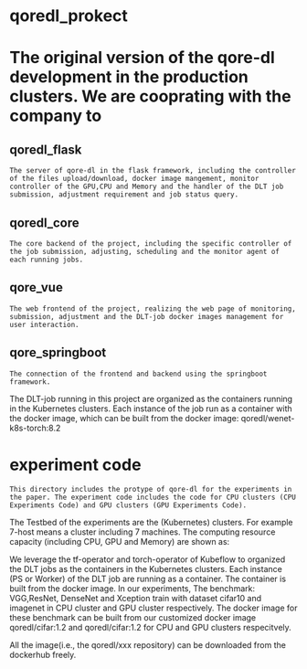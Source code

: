 # qoredl_prokect
 # The original version of the qore-dl development in the production clusters. We are cooprating with the company to
## qoredl_flask
	The server of qore-dl in the flask framework, including the controller of the files upload/download, docker image mangement, monitor controller of the GPU,CPU and Memory and the handler of the DLT job submission, adjustment requirement and job status query.

## qoredl_core
	The core backend of the project, including the specific controller of the job submission, adjusting, scheduling and the monitor agent of each running jobs.

## qore_vue
	The web frontend of the project, realizing the web page of monitoring, submission, adjustment and the DLT-job docker images management for user interaction.

## qore_springboot
	The connection of the frontend and backend using the springboot framework.

The DLT-job running in this project are organized as the containers running in the Kubernetes clusters. Each instance of the job run as a container with the docker image, which can be built from the docker image: qoredl/wenet-k8s-torch:8.2

# experiment code
	This directory includes the protype of qore-dl for the experiments in the paper. The experiment code includes the code for CPU clusters (CPU Experiments Code) and GPU clusters (GPU Experiments Code). 
The Testbed of the experiments are the (Kubernetes) clusters. For example 7-host means a cluster including 7 machines.  The computing resource capacity (including CPU, GPU and Memory) are shown as:

We leverage the tf-operator and torch-operator of Kubeflow to organized the DLT jobs as the containers in the Kubernetes clusters. Each instance (PS or Worker) of the DLT job are running as a container.
The container is built from the docker image. In our experiments, The benchmark: VGG,ResNet, DenseNet and Xception train with dataset cifar10 and imagenet in CPU cluster and GPU cluster respectively. The docker image for these benchmark can be built from our customized docker image qoredl/cifar:1.2 and qoredl/cifar:1.2 for CPU and GPU clusters respecitvely.

All the image(i.e., the qoredl/xxx repository) can be downloaded from the dockerhub freely.